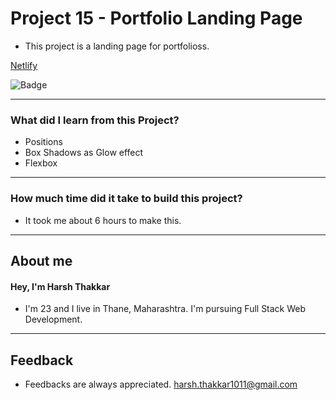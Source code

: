 # **Project 15 - Portfolio Landing Page**

- This project is a landing page for portfolioss. 

[Netlify](https://portfolio-landing-page-harshthakkar1011.netlify.app/)

![Badge](https://img.shields.io/badge/Netlify-Link-green)

---

### **What did I learn from this Project?**

- Positions
- Box Shadows as Glow effect
- Flexbox

---

### **How much time did it take to build this project?**

- It took me about 6 hours to make this. 

---

## **About me**

#### **Hey, I'm Harsh Thakkar**

- I'm 23 and I live in Thane, Maharashtra. I'm pursuing Full Stack Web Development.

---

## **Feedback**
- Feedbacks are always appreciated. harsh.thakkar1011@gmail.com